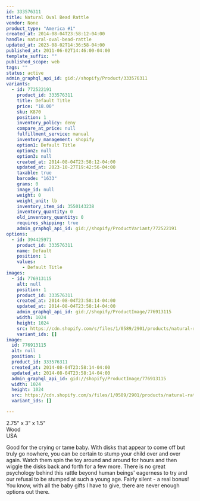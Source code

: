 ```yaml
---
id: 333576311
title: Natural Oval Bead Rattle
vendor: None
product_type: "America #1"
created_at: 2014-08-04T23:58:12-04:00
handle: natural-oval-bead-rattle
updated_at: 2023-08-02T14:36:58-04:00
published_at: 2011-06-02T14:46:00-04:00
template_suffix: ""
published_scope: web
tags: ""
status: active
admin_graphql_api_id: gid://shopify/Product/333576311
variants:
  - id: 772522191
    product_id: 333576311
    title: Default Title
    price: "18.00"
    sku: K870
    position: 1
    inventory_policy: deny
    compare_at_price: null
    fulfillment_service: manual
    inventory_management: shopify
    option1: Default Title
    option2: null
    option3: null
    created_at: 2014-08-04T23:58:12-04:00
    updated_at: 2023-10-27T19:42:56-04:00
    taxable: true
    barcode: "1633"
    grams: 0
    image_id: null
    weight: 0
    weight_unit: lb
    inventory_item_id: 3550143238
    inventory_quantity: 0
    old_inventory_quantity: 0
    requires_shipping: true
    admin_graphql_api_id: gid://shopify/ProductVariant/772522191
options:
  - id: 394425971
    product_id: 333576311
    name: Default
    position: 1
    values:
      - Default Title
images:
  - id: 776913115
    alt: null
    position: 1
    product_id: 333576311
    created_at: 2014-08-04T23:58:14-04:00
    updated_at: 2014-08-04T23:58:14-04:00
    admin_graphql_api_id: gid://shopify/ProductImage/776913115
    width: 1024
    height: 1024
    src: https://cdn.shopify.com/s/files/1/0589/2901/products/natural-rattle2_5729.jpeg?v=1407211094
    variant_ids: []
image:
  id: 776913115
  alt: null
  position: 1
  product_id: 333576311
  created_at: 2014-08-04T23:58:14-04:00
  updated_at: 2014-08-04T23:58:14-04:00
  admin_graphql_api_id: gid://shopify/ProductImage/776913115
  width: 1024
  height: 1024
  src: https://cdn.shopify.com/s/files/1/0589/2901/products/natural-rattle2_5729.jpeg?v=1407211094
  variant_ids: []

---
```


2.75" x 3" x 1.5"  
Wood  
USA

Good for the crying or tame baby. With disks that appear to come off but truly go nowhere, you can be certain to stump your child over and over again. Watch them spin the toy around and around for hours and then wiggle the disks back and forth for a few more. There is no great psychology behind this rattle beyond human beings' eagerness to try and our refusal to be stumped at such a young age. Fairly silent - a real bonus! You know, with all the baby gifts I have to give, there are never enough options out there.